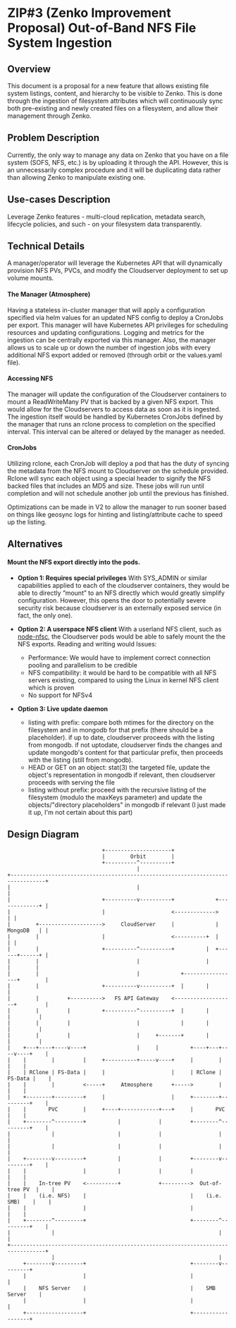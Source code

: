 # ZIP#3 (Zenko Improvement Proposal) Out-of-Band NFS File System Ingestion

## Overview

This document is a proposal for a new feature that allows existing file system listings, content, and hierarchy to be visible to Zenko. This is done through the ingestion of filesystem attributes which will continuously sync both pre-existing and newly created files on a filesystem, and allow their management through Zenko.

## Problem Description

Currently, the only way to manage any data on Zenko that you have on a file system (SOFS, NFS, etc.) is by uploading it through the API. However, this is an unnecessarily complex procedure and it will be duplicating data rather than allowing Zenko to manipulate existing one.

## Use-cases Description

Leverage Zenko features - multi-cloud replication, metadata search, lifecycle policies, and such - on your filesystem data transparently.

## Technical Details

A manager/operator will leverage the Kubernetes API that will dynamically provision NFS PVs, PVCs, and modify the Cloudserver deployment to set up volume mounts.

#### The Manager (Atmosphere)

Having a stateless in-cluster manager that will apply a configuration specified via helm values for an updated NFS config to deploy a CronJobs per export. This manager will have Kubernetes API privileges for scheduling resources and updating configurations. Logging and metrics for the ingestion can be centrally exported via this manager. Also, the manager allows us to scale up or down the number of ingestion jobs with every additional NFS export added or removed (through orbit or the values.yaml file).

#### Accessing NFS

The manager will update the configuration of the Cloudserver containers to mount a ReadWriteMany PV that is backed by a given NFS export. This would allow for the Cloudservers to access data as soon as it is ingested. The ingestion itself would be handled by Kubernetes CronJobs defined by the manager that runs an rclone process to completion on the specified interval. This interval can be altered or delayed by the manager as needed.

#### CronJobs

Utilizing rclone, each CronJob will deploy a pod that has the duty of syncing the metadata from the NFS mount to Cloudserver on the schedule provided. Rclone will sync each object using a special header to signify the NFS backed files that includes an MD5 and size. These jobs will run until completion and will not schedule another job until the previous has finished.

Optimizations can be made in V2 to allow the manager to run sooner based on things like geosync logs for hinting and listing/attribute cache to speed up the listing.



## Alternatives

#### Mount the NFS export directly into the pods.

- **Option 1: Requires special privileges**
  With SYS_ADMIN or similar capabilities applied to each of the cloudserver containers, they would be able to directly “mount” to an NFS directly which would greatly simplify configuration. However, this opens the door to potentially severe security risk because cloudserver is an externally exposed service (in fact, the only one).

- **Option 2: A userspace NFS client**
  With a userland NFS client, such as [node-nfsc](https://github.com/scality/node-nfsc), the Cloudserver pods would be able to safely mount the the NFS exports. Reading and writing would
  Issues:
    - Performance: We would have to implement correct connection pooling and parallelism to be credible
    - NFS compatibility: it would be hard to be compatible with all NFS servers existing, compared to using the Linux in kernel NFS client which is proven
    - No support for NFSv4

- **Option 3: Live update daemon**
  - listing with prefix: compare both mtimes for the directory on the filesystem and in mongodb for that prefix (there should be a placeholder). if up to date, cloudserver proceeds with the listing from mongodb. if not uptodate, cloudserver finds the changes and update mongodb's content for that particular prefix, then proceeds with the listing (still from mongodb).
  - HEAD or GET on an object: stat(3) the targeted file, update the object's representation in mongodb if relevant, then cloudserver proceeds with serving the file
  - listing without prefix: proceed with the recursive listing of the filesystem (modulo the maxKeys parameter) and update the objects/"directory placeholders" in mongodb if relevant (I just made it up, I'm not certain about this part)

## Design Diagram

```ascii
                              +---------------------+
                              |        Orbit        |
                              +----------^----------+
                                         |
+---------------------------------------------------------------------------------+
|                                        |                                        |
|                             +----------v----------+             +-------------+ |
|                             |                     <------------->             | |
|        +-------------------->     CloudServer     |             |   MongoDB   | |
|        |                    |                     <----------+  |             | |
|        |                    +----------^----------+          |  +------+------+ |
|        |                               |                     |         |        |
|        |                               |             +-----------------+        |
|        |                    +----------v----------+  |       |                  |
|        |         +---------->   FS API Gateway    <-------------------+         |
|        |         |          +----------^----------+  |       |        |         |
|        |         |                     |             |       |        |         |
|        |         |                     |     +-------+       |        |         |
|    +---+----+----v----+                |     |          +----+---+----v----+    |
|    |        |         |     +----------+-----v----+     |        |         |    |
|    | RClone | FS-Data |     |                     |     | RClone | FS-Data |    |
|    |        |         <-----+     Atmosphere      +----->        |         |    |
|    +--------+---------+     |                     |     +--------+---------+    |
|    |       PVC        |     +----+------------+---+     |       PVC        |    |
|    +--------^---------+          |            |         +--------^---------+    |
|             |                    |            |                  |              |
|             |                    |            |                  |              |
|    +--------v---------+          |            |         +--------v---------+    |
|    |                  |          |            |         |                  |    |
|    |    In-tree PV    <----------+            +--------->  Out-of-tree PV  |    |
|    |    (i.e. NFS)    |                                 |    (i.e. SMB)    |    |
|    |                  |                                 |                  |    |
|    +--------^---------+                                 +--------^---------+    |
|             |                                                    |              |
+---------------------------------------------------------------------------------+
              |                                                    |
     +--------v---------+                                 +--------v---------+
     |                  |                                 |                  |
     |    NFS Server    |                                 |    SMB Server    |
     |                  |                                 |                  |
     +------------------+                                 +------------------+
```
























